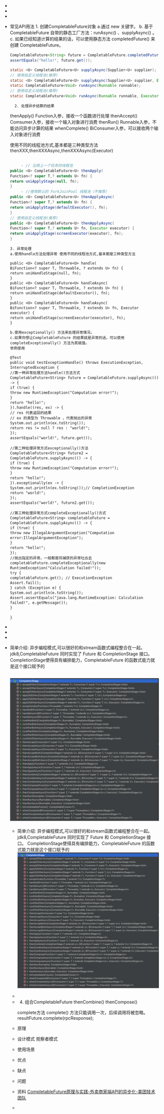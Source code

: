 -
-
-
- 常见API用法
  		1. 创建CompletableFuture对象
   a.通过 new 关键字。
   b. 基于 CompletableFuture 自带的静态工厂方法：runAsync() 、supplyAsync() 。
   c. 如果已经知道计算的结果的话，可以使用静态方法 completedFuture() 来创建 CompletableFuture。
   ``` java
   CompletableFuture<String> future = CompletableFuture.completedFuture("hello!");
   assertEquals("hello!", future.get());
   ```
   ``` java
   static <U> CompletableFuture<U> supplyAsync(Supplier<U> supplier);
   // 使用自定义线程池(推荐)
   static <U> CompletableFuture<U> supplyAsync(Supplier<U> supplier, Executor executor);
   static CompletableFuture<Void> runAsync(Runnable runnable);
   // 使用自定义线程池(推荐)
   static CompletableFuture<Void> runAsync(Runnable runnable, Executor executor);
   ```
  		2. 处理异步结算的结果
   thenApply() Function入参，接收一个函数进行处理
   thenAccept() Comsumer入参，接收一个输入对象进行消费
   thenRun() Runnable入参，不能访问异步计算的结果
   whenComplete() BiConsumer入参，可以接收两个输入对象进行消费
  
   使用不同的线程池方式,基本都是三种类型方法
   thenXXX,thenXXXAsync,thenXXXAsync(Executor)
   ```java
  
  		- // 沿用上一个任务的线程池
   public <U> CompletableFuture<U> thenApply(
   Function<? super T,? extends U> fn) {
   return uniApplyStage(null, fn);
   }
  		- //使用默认的 ForkJoinPool 线程池（不推荐）
   public <U> CompletableFuture<U> thenApplyAsync(
   Function<? super T,? extends U> fn) {
   return uniApplyStage(defaultExecutor(), fn);
   }
   // 使用自定义线程池(推荐)
   public <U> CompletableFuture<U> thenApplyAsync(
   Function<? super T,? extends U> fn, Executor executor) {
   return uniApplyStage(screenExecutor(executor), fn);
   }
   ```
   	  3. 异常处理
   	  a.使用handle方法处理异常 使用不同的线程池方式,基本都是三种类型方法 
   ```
   public <U> CompletableFuture<U> handle(
   BiFunction<? super T, Throwable, ? extends U> fn) {
   return uniHandleStage(null, fn);
   }
   public <U> CompletableFuture<U> handleAsync(
   BiFunction<? super T, Throwable, ? extends U> fn) {
   return uniHandleStage(defaultExecutor(), fn);
   }
   public <U> CompletableFuture<U> handleAsync(
   BiFunction<? super T, Throwable, ? extends U> fn, Executor executor) {
   return uniHandleStage(screenExecutor(executor), fn);
   }
   ```
   	  b.使用exceptionally() 方法来处理异常情况。
   	  c.如果你想让CompletableFuture 的结果就是异常的话，可以使用 completeExceptionally() 方法为其赋值。
   	  举例使用
   ```
   @Test
   public void testExceptionHandle() throws ExecutionException, InterruptedException {
   //第一种异常处理方法handle()方法方式
   CompletableFuture<String> future = CompletableFuture.supplyAsync(() -> {
   if (true) {
   throw new RuntimeException("Computation error!");
   }
   return "hello!";
   }).handle((res, ex) -> {
   // res 代表返回的结果
   // ex 的类型为 Throwable ，代表抛出的异常
   System.out.println(ex.toString());
   return res != null ? res : "world!";
   });
   assertEquals("world!", future.get());
  
   //第二种处理异常方式exceptionally()方法
   CompletableFuture<String> future2 = CompletableFuture.supplyAsync(() -> {
   if (true) {
   throw new RuntimeException("Computation error!");
   }
   return "hello!";
   }).exceptionally(ex -> {
   System.out.println(ex.toString());// CompletionException
   return "world!";
   });
   assertEquals("world!", future2.get());
  
   //第三种处理异常方式completeExceptionally()方式
   CompletableFuture<String> completableFuture = CompletableFuture.supplyAsync(() -> {
   if (true) {
   throw new IllegalArgumentException("Computation error:IllegalArgumentException");
   }
   return "hello!";
   });
   //抛出指定的异常，一般都是将捕获的异常吐出去
   completableFuture.completeExceptionally(new RuntimeException("Calculation failed!"));
   try {
   completableFuture.get(); // ExecutionException
   Assert.fail();
   } catch (Exception e) {
   System.out.println(e.toString());
   Assert.assertEquals("java.lang.RuntimeException: Calculation failed!", e.getMessage());
   }
  
   }
   ```
-
-
-
- 简单介绍:
  异步编程模式,可以很好的和stream函数式编程整合在一起。
  jdk8,CompletableFuture 同时实现了 Future 和 CompletionStage 接口。
  CompletionStage使得具有编排能力，CompletableFuture 的函数式能力就是这个接口赋予的
  
  ![截屏2022-06-06 下午7.56.25.png](../assets/截屏2022-06-06_下午7.56.25_1654516605098_0.png)
	-
	- 简单介绍:
	  异步编程模式,可以很好的和stream函数式编程整合在一起。
	  jdk8,CompletableFuture 同时实现了 Future 和 CompletionStage 接口。
	  CompletionStage使得具有编排能力，CompletableFuture 的函数式能力就是这个接口赋予的
	  ![截屏2022-06-06 下午7.56.25.png](../assets/截屏2022-06-06_下午7.56.25_1654516605098_0.png)
	-
	- 4. 组合CompletableFuture
	    thenCombine()
	    thenCompose()
	  
	    complete方法
	    complete() 方法只能调用一次，后续调用将被忽略。
	    resultFuture.complete(rpcResponse);
	- 原理
	- 设计模式
	  观察者模式
	- 使用场景
	- 优点
	- 缺点
	- 问题
	- 资料
	  [CompletableFuture原理与实践-外卖商家端API的异步化-美团技术团队](https://mp.weixin.qq.com/s/GQGidprakfticYnbVYVYGQ)
	-